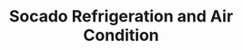 ---
title: "Socado Refrigeration and Air Condition"
url: /accra/socado-refrigeration-and-air-condition/
shop: shop
---